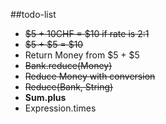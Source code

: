 ##todo-list
* ~~$5 + 10CHF = $10 if rate is 2:1~~
* ~~$5 + $5 = $10~~
* Return Money from $5 + $5
* ~~Bank.reduce(Money)~~
* ~~Reduce Money with conversion~~
* ~~Reduce(Bank, String)~~
* **Sum.plus**
* Expression.times